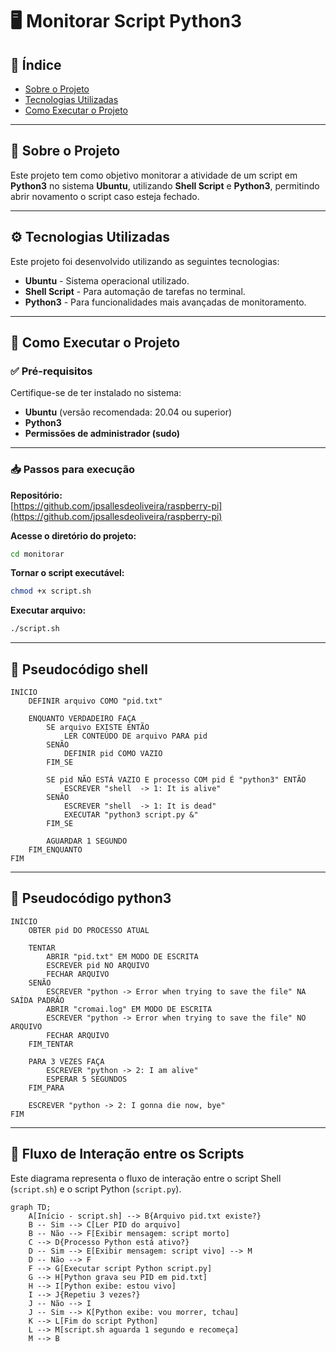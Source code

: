 # 🖥️ Monitorar Script Python3

## 📂 Índice

- [Sobre o Projeto](#-sobre-o-projeto)
- [Tecnologias Utilizadas](#-tecnologias-utilizadas)
- [Como Executar o Projeto](#-como-executar-o-projeto)

---

## 📖 Sobre o Projeto

Este projeto tem como objetivo monitorar a atividade de um script em **Python3** no sistema **Ubuntu**, utilizando **Shell Script** e **Python3**, permitindo abrir novamento o script caso esteja fechado.

---

## ⚙️ Tecnologias Utilizadas

Este projeto foi desenvolvido utilizando as seguintes tecnologias:

- **Ubuntu** - Sistema operacional utilizado.
- **Shell Script** - Para automação de tarefas no terminal.
- **Python3** - Para funcionalidades mais avançadas de monitoramento.

---

## 🚀 Como Executar o Projeto

### ✅ Pré-requisitos

Certifique-se de ter instalado no sistema:

- **Ubuntu** (versão recomendada: 20.04 ou superior)
- **Python3**
- **Permissões de administrador (sudo)**

---

### 📥 Passos para execução

**Repositório:**  
[https://github.com/jpsallesdeoliveira/raspberry-pi](https://github.com/jpsallesdeoliveira/raspberry-pi)

**Acesse o diretório do projeto:**

```bash
cd monitorar
```

**Tornar o script executável:**

```bash
chmod +x script.sh
```

**Executar arquivo:**
```bash
./script.sh
```

---

## 📜 Pseudocódigo shell

```pseudo
INÍCIO
    DEFINIR arquivo COMO "pid.txt"

    ENQUANTO VERDADEIRO FAÇA
        SE arquivo EXISTE ENTÃO
            LER CONTEÚDO DE arquivo PARA pid
        SENÃO
            DEFINIR pid COMO VAZIO
        FIM_SE

        SE pid NÃO ESTÁ VAZIO E processo COM pid É "python3" ENTÃO
            ESCREVER "shell  -> 1: It is alive"
        SENÃO
            ESCREVER "shell  -> 1: It is dead"
            EXECUTAR "python3 script.py &"
        FIM_SE

        AGUARDAR 1 SEGUNDO
    FIM_ENQUANTO
FIM
```

---

## 📜 Pseudocódigo python3

```pseudo
INÍCIO
    OBTER pid DO PROCESSO ATUAL

    TENTAR
        ABRIR "pid.txt" EM MODO DE ESCRITA
        ESCREVER pid NO ARQUIVO
        FECHAR ARQUIVO
    SENÃO
        ESCREVER "python -> Error when trying to save the file" NA SAÍDA PADRÃO
        ABRIR "cromai.log" EM MODO DE ESCRITA
        ESCREVER "python -> Error when trying to save the file" NO ARQUIVO
        FECHAR ARQUIVO
    FIM_TENTAR

    PARA 3 VEZES FAÇA
        ESCREVER "python -> 2: I am alive"
        ESPERAR 5 SEGUNDOS
    FIM_PARA

    ESCREVER "python -> 2: I gonna die now, bye"
FIM
```

---

## 🔄 Fluxo de Interação entre os Scripts

Este diagrama representa o fluxo de interação entre o script Shell (`script.sh`) e o script Python (`script.py`).

```mermaid
graph TD;
    A[Início - script.sh] --> B{Arquivo pid.txt existe?}
    B -- Sim --> C[Ler PID do arquivo]
    B -- Não --> F[Exibir mensagem: script morto]
    C --> D{Processo Python está ativo?}
    D -- Sim --> E[Exibir mensagem: script vivo] --> M
    D -- Não --> F
    F --> G[Executar script Python script.py]
    G --> H[Python grava seu PID em pid.txt]
    H --> I[Python exibe: estou vivo]
    I --> J{Repetiu 3 vezes?}
    J -- Não --> I
    J -- Sim --> K[Python exibe: vou morrer, tchau]
    K --> L[Fim do script Python]
    L --> M[script.sh aguarda 1 segundo e recomeça]
    M --> B
